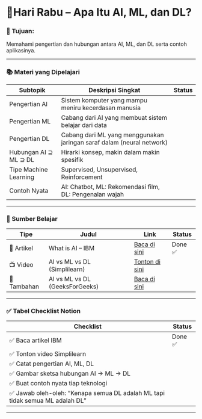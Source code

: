 # 🧠Hari Rabu – Apa Itu AI, ML, dan DL?

### 🎯 Tujuan:

Memahami pengertian dan hubungan antara AI, ML, dan DL serta contoh aplikasinya.

---

### 📚 Materi yang Dipelajari

| Subtopik | Deskripsi Singkat | Status |
| --- | --- | --- |
| Pengertian AI | Sistem komputer yang mampu meniru kecerdasan manusia |  |
| Pengertian ML | Cabang dari AI yang membuat sistem belajar dari data |  |
| Pengertian DL | Cabang dari ML yang menggunakan jaringan saraf dalam (neural network) |  |
| Hubungan AI ⊇ ML ⊇ DL | Hirarki konsep, makin dalam makin spesifik |  |
| Tipe Machine Learning | Supervised, Unsupervised, Reinforcement |  |
| Contoh Nyata | AI: Chatbot, ML: Rekomendasi film, DL: Pengenalan wajah |  |

---

### 🔗 Sumber Belajar

| Tipe | Judul | Link | Status |
| --- | --- | --- | --- |
| 📄 Artikel | What is AI – IBM | [Baca di sini](https://www.ibm.com/cloud/learn/what-is-artificial-intelligence) | Done ✅  |
| 📺 Video | AI vs ML vs DL (Simplilearn) | [Tonton di sini](https://www.youtube.com/watch?v=YcT1t5pzxog) |  |
| 📄 Tambahan | AI vs ML vs DL (GeeksForGeeks) | [Baca di sini](https://www.geeksforgeeks.org/difference-between-ai-ml-and-dl/) |  |

---

### ✅ Tabel Checklist Notion

| Checklist | Status |
| --- | --- |
| ✅ Baca artikel IBM | Done ✅  |
| ✅ Tonton video Simplilearn |  |
| ✅ Catat pengertian AI, ML, DL |  |
| ✅ Gambar sketsa hubungan AI → ML → DL |  |
| ✅ Buat contoh nyata tiap teknologi |  |
| ✅ Jawab oleh-oleh: “Kenapa semua DL adalah ML tapi tidak semua ML adalah DL” |  |

---
